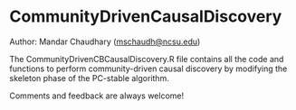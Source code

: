 # CommunityDrivenCausalDiscovery
Author: Mandar Chaudhary (mschaudh@ncsu.edu)

The CommunityDrivenCBCausalDiscovery.R file contains all the code and functions to perform community-driven causal discovery by modifying the skeleton phase of the PC-stable algorithm.

Comments and feedback are always welcome!
